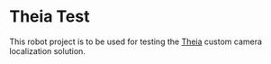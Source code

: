 # Theia Test

This robot project is to be used for testing the [Theia](https://github.com/anivanchen/aruco) custom camera localization solution. 